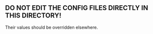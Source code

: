 DO NOT EDIT THE CONFIG FILES DIRECTLY IN THIS DIRECTORY!
--------------------------------------------------------

Their values should be overridden elsewhere.
